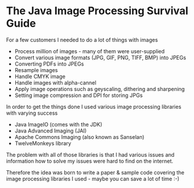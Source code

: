 # The Java Image Processing Survival Guide

For a few customers I needed to do a lot of things with images

* Process million of images - many of them were user-supplied
* Convert various image formats (JPG, GIF, PNG, TIFF, BMP) into JPEGs
* Converting PDFs into JPEGs
* Resample images
* Handle CMYK image
* Handle images with alpha-cannel
* Apply image operations such as geyscaling, dithering and sharpening
* Setting image compression and DPI for storing JPGs

In order to get the things done I used various image processing libraries with varying success

* Java ImageIO (comes with the JDK)
* Java Advanced Imaging (JAI)
* Apache Commons Imaging (also known as Sanselan)
* TwelveMonkeys library

The problem with all of those libraries is that I had various issues and information how to solve my issues were hard to find on the internet. 

Therefore the idea was born to write a paper & sample code covering the image processing libraries I used - maybe you can save a lot of time :-)